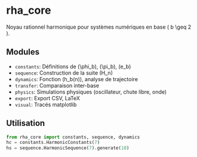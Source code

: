# rha_core

Noyau rationnel harmonique pour systèmes numériques en base \( b \geq 2 \).

## Modules

- `constants`: Définitions de \(\phi_b\), \(\pi_b\), \(e_b\)
- `sequence`: Construction de la suite \(H_n\)
- `dynamics`: Fonction \(h_b(n)\), analyse de trajectoire
- `transfer`: Comparaison inter-base
- `physics`: Simulations physiques (oscillateur, chute libre, onde)
- `export`: Export CSV, LaTeX
- `visual`: Tracés matplotlib

## Utilisation

```python
from rha_core import constants, sequence, dynamics
hc = constants.HarmonicConstants(7)
hs = sequence.HarmonicSequence(7).generate(10)
